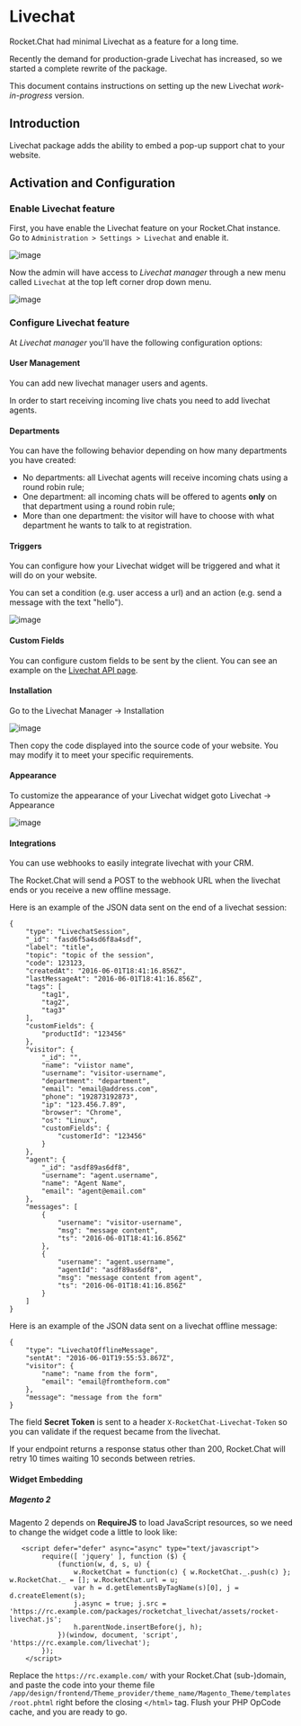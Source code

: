 # Livechat

Rocket.Chat had minimal Livechat as a feature for a long time.

Recently the demand for production-grade Livechat has increased, so we started a complete rewrite of the package.

This document contains instructions on setting up the new Livechat  _work-in-progress_ version.

## Introduction

Livechat package adds the ability to embed a pop-up support chat to your website.

## Activation and Configuration

### Enable Livechat feature

First, you have enable the Livechat feature on your Rocket.Chat instance. Go to `Administration > Settings > Livechat` and enable it.

![image](https://cloud.githubusercontent.com/assets/8591547/14460567/97c6609c-0094-11e6-8f7e-da9a7c08ba51.png)

Now the admin will have access to *Livechat manager* through a new menu called `Livechat` at the top left corner drop down menu.

![image](https://cloud.githubusercontent.com/assets/8591547/14460616/d8213bbc-0094-11e6-85cd-cc061ab1fb1d.png)

### Configure Livechat feature

At *Livechat manager* you'll have the following configuration options:

#### User Management

You can add new livechat manager users and agents.

In order to start receiving incoming live chats you need to add livechat agents.

#### Departments

You can have the following behavior depending on how many departments you have created:

- No departments: all Livechat agents will receive incoming chats using a round robin rule;
- One department: all incoming chats will be offered to agents **only** on that department using a round robin rule;
- More than one department: the visitor will have to choose with what department he wants to talk to at registration.

#### Triggers

You can configure how your Livechat widget will be triggered and what it will do on your website.

You can set a condition (e.g. user access a url) and an action (e.g. send a message with the text "hello").

![image](https://cloud.githubusercontent.com/assets/20868078/24811185/50fa9214-1b9b-11e7-86e4-27e2b90dcf99.png)

#### Custom Fields

You can configure custom fields to be sent by the client. You can see an example on the [Livechat API page](../../developer-guides/livechat-api/#set-custom-field).

#### Installation

Go to the Livechat Manager -> Installation

![image](https://cloud.githubusercontent.com/assets/51996/20235285/80d6e250-a853-11e6-83b9-b73f0be0bd97.png)

Then copy the code displayed into the source code of your website. You may modify it to meet your specific requirements.

#### Appearance

To customize the appearance of your Livechat widget goto Livechat -> Appearance

![image](https://cloud.githubusercontent.com/assets/51996/20235293/a9c34ca8-a853-11e6-8042-9f742b91938e.png)

#### Integrations

You can use webhooks to easily integrate livechat with your CRM.

The Rocket.Chat will send a POST to the webhook URL when the livechat ends or you receive a new offline message.

Here is an example of the JSON data sent on the end of a livechat session:

```
{
    "type": "LivechatSession",
    "_id": "fasd6f5a4sd6f8a4sdf",
    "label": "title",
    "topic": "topic of the session",
    "code": 123123,
    "createdAt": "2016-06-01T18:41:16.856Z",
    "lastMessageAt": "2016-06-01T18:41:16.856Z",
    "tags": [
        "tag1",
        "tag2",
        "tag3"
    ],
    "customFields": {
        "productId": "123456"
    },
    "visitor": {
        "_id": "",
        "name": "viistor name",
        "username": "visitor-username",
        "department": "department",
        "email": "email@address.com",
        "phone": "192873192873",
        "ip": "123.456.7.89",
        "browser": "Chrome",
        "os": "Linux",
        "customFields": {
            "customerId": "123456"
        }
    },
    "agent": {
        "_id": "asdf89as6df8",
        "username": "agent.username",
        "name": "Agent Name",
        "email": "agent@email.com"
    },
    "messages": [
        {
            "username": "visitor-username",
            "msg": "message content",
            "ts": "2016-06-01T18:41:16.856Z"
        },
        {
            "username": "agent.username",
            "agentId": "asdf89as6df8",
            "msg": "message content from agent",
            "ts": "2016-06-01T18:41:16.856Z"
        }
    ]
}
```

Here is an example of the JSON data sent on a livechat offline message:

```
{
    "type": "LivechatOfflineMessage",
    "sentAt": "2016-06-01T19:55:53.867Z",
    "visitor": {
        "name": "name from the form",
        "email": "email@fromtheform.com"
    },
    "message": "message from the form"
}
```

The field **Secret Token** is sent to a header `X-RocketChat-Livechat-Token` so you can validate if the request became from the livechat.

If your endpoint returns a response status other than 200, Rocket.Chat will retry 10 times waiting 10 seconds between retries.

#### Widget Embedding

##### Magento 2

Magento 2 depends on **RequireJS** to load JavaScript resources, so we need to change the widget code a little to look like:

```
   <script defer="defer" async="async" type="text/javascript">
        require([ 'jquery' ], function ($) {
            (function(w, d, s, u) {
                w.RocketChat = function(c) { w.RocketChat._.push(c) }; w.RocketChat._ = []; w.RocketChat.url = u;
                var h = d.getElementsByTagName(s)[0], j = d.createElement(s);
                j.async = true; j.src = 'https://rc.example.com/packages/rocketchat_livechat/assets/rocket-livechat.js';
                h.parentNode.insertBefore(j, h);
            })(window, document, 'script', 'https://rc.example.com/livechat');
        });
    </script>
```

Replace the `https://rc.example.com/` with your Rocket.Chat (sub-)domain, and paste the code into your theme file `/app/design/frontend/Theme_provider/theme_name/Magento_Theme/templates/root.phtml` right before the closing `</html>` tag.
Flush your PHP OpCode cache, and you are ready to go.

